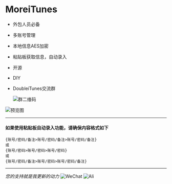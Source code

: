 # MoreiTunes

- 外包人员必备
- 多账号管理
- 本地信息AES加密
- 粘贴板获取信息，自动录入
- 开源
- DIY
- DoubleiTunes交流群

    ![群二维码](https://github.com/CoderDwang/MoreiTunes/blob/master/群二维码.png)

![预览图](https://github.com/CoderDwang/MoreiTunes/blob/master/预览.gif)


---
#### 如果使用粘贴板自动录入功能，请确保内容格式如下
    {账号/密码/备注>账号/密码/备注>账号/密码/备注}
    或
    {账号/密码>账号/密码>账号/密码}
    或
    {账号/密码/备注>账号/密码>账号/密码/备注}

---
*您的支持就是我更新的动力*
![WeChat](https://github.com/CoderDwang/MoreiTunes/blob/master/Pay/WeChat.JPG)
![Ali](https://github.com/CoderDwang/MoreiTunes/blob/master/Pay/Ali.JPG)


